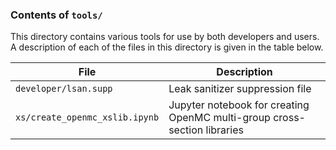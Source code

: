 ### Contents of `tools/`

This directory contains various tools for use by both developers and users.
A description of each of the files in this directory is given in the table below.

| File | Description |
| ---- | ----------- |
| `developer/lsan.supp`          | Leak sanitizer suppression file |
| `xs/create_openmc_xslib.ipynb` | Jupyter notebook for creating OpenMC multi-group cross-section libraries |
